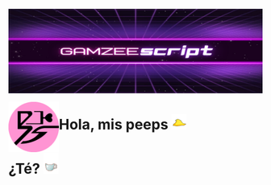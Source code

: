 
![Header](https://github.com/Gamzeescript/Gamzeescript/blob/master/src/bannef.png "Header")

<p>
  <img width="100" align='left' src="https://github.com/Gamzeescript/Gamzeescript/blob/master/src/diminuto.png"
</p>

# Hola, mis peeps <img src="https://github.com/Gamzeescript/Gamzeescript/blob/master/src/peep.gif" width="30px">
# ¿Té? <img src="https://github.com/Gamzeescript/Gamzeescript/blob/master/src/mitea.gif" width="30px">

